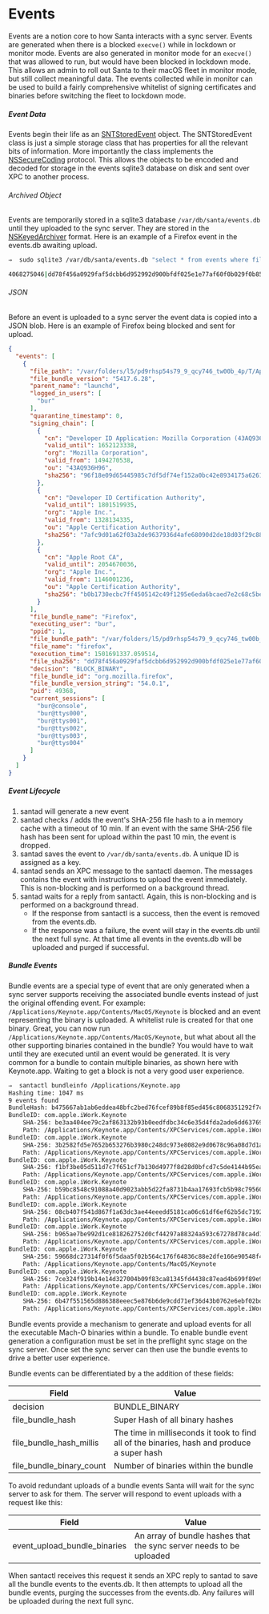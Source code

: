 # Events

Events are a notion core to how Santa interacts with a sync server. Events are generated when there is a blocked `execve()` while in lockdown or monitor mode. Events are also generated in monitor mode for an `execve()` that was allowed to run, but would have been blocked in lockdown mode. This allows an admin to roll out Santa to their macOS fleet in monitor mode, but still collect meaningful data. The events collected while in monitor can be used to build a fairly comprehensive whitelist of signing certificates and binaries before switching the fleet to lockdown mode.

##### Event Data

Events begin their life as an [SNTStoredEvent](https://github.com/google/santa/blob/master/Source/common/SNTStoredEvent.h) object. The SNTStoredEvent class is just a simple storage class that has properties for all the relevant bits of information. More importantly the class implements the [NSSecureCoding](https://developer.apple.com/documentation/foundation/nssecurecoding?language=objc) protocol. This allows the objects to be encoded and decoded for storage in the events sqlite3 database on disk and sent over XPC to another process.

###### Archived Object

Events are temporarily stored in a sqlite3 database `/var/db/santa/events.db` until they uploaded to the sync server. They are stored in the [NSKeyedArchiver](https://developer.apple.com/documentation/foundation/nskeyedarchiver?language=objc) format.  Here is an example of a Firefox event in the  events.db awaiting upload.

```sh
⇒  sudo sqlite3 /var/db/santa/events.db "select * from events where filesha256 = 'dd78f456a0929faf5dcbb6d952992d900bfdf025e1e77af60f0b029f0b85bf09';"
```

```sh
4068275046|dd78f456a0929faf5dcbb6d952992d900bfdf025e1e77af60f0b029f0b85bf09|bplist00���X$versionX$objectsY$archiverT$top...
```

###### JSON

Before an event is uploaded to a sync server the event data is copied into a JSON blob. Here is an example of Firefox being blocked and sent for upload.

```json
{
  "events": [
    {
      "file_path": "/var/folders/l5/pd9rhsp54s79_9_qcy746_tw00b_4p/T/AppTranslocation/254C1357-7461-457B-B734-A0FDAF0F26D9/d/Firefox.app/Contents/MacOS",
      "file_bundle_version": "5417.6.28",
      "parent_name": "launchd",
      "logged_in_users": [
        "bur"
      ],
      "quarantine_timestamp": 0,
      "signing_chain": [
        {
          "cn": "Developer ID Application: Mozilla Corporation (43AQ936H96)",
          "valid_until": 1652123338,
          "org": "Mozilla Corporation",
          "valid_from": 1494270538,
          "ou": "43AQ936H96",
          "sha256": "96f18e09d65445985c7df5df74ef152a0bc42e8934175a626180d9700c343e7b"
        },
        {
          "cn": "Developer ID Certification Authority",
          "valid_until": 1801519935,
          "org": "Apple Inc.",
          "valid_from": 1328134335,
          "ou": "Apple Certification Authority",
          "sha256": "7afc9d01a62f03a2de9637936d4afe68090d2de18d03f29c88cfb0b1ba63587f"
        },
        {
          "cn": "Apple Root CA",
          "valid_until": 2054670036,
          "org": "Apple Inc.",
          "valid_from": 1146001236,
          "ou": "Apple Certification Authority",
          "sha256": "b0b1730ecbc7ff4505142c49f1295e6eda6bcaed7e2c68c5be91b5a11001f024"
        }
      ],
      "file_bundle_name": "Firefox",
      "executing_user": "bur",
      "ppid": 1,
      "file_bundle_path": "/var/folders/l5/pd9rhsp54s79_9_qcy746_tw00b_4p/T/AppTranslocation/254C1357-7461-457B-B734-A0FDAF0F26D9/d/Firefox.app",
      "file_name": "firefox",
      "execution_time": 1501691337.059514,
      "file_sha256": "dd78f456a0929faf5dcbb6d952992d900bfdf025e1e77af60f0b029f0b85bf09",
      "decision": "BLOCK_BINARY",
      "file_bundle_id": "org.mozilla.firefox",
      "file_bundle_version_string": "54.0.1",
      "pid": 49368,
      "current_sessions": [
        "bur@console",
        "bur@ttys000",
        "bur@ttys001",
        "bur@ttys002",
        "bur@ttys003",
        "bur@ttys004"
      ]
    }
  ]
}
```



##### Event Lifecycle

1. santad will generate a new event
2. santad checks / adds the event's SHA-256 file hash to a in memory cache with a timeout of 10 min. If an event with the same SHA-256 file hash has been sent for upload within the past 10 min, the event is dropped.
3. santad saves the event to `/var/db/santa/events.db`. A unique ID is assigned as a key.
4. santad sends an XPC message to the santactl daemon. The messages contains the event with instructions to upload the event immediately. This is non-blocking and is performed on a background thread.
5. santad waits for a reply from santactl. Again, this is non-blocking and is performed on a background thread.
   * If the response from santactl is a success, then the event is removed from the events.db.
   * If the response was a failure, the event will stay in the events.db until the next full sync. At that time all events in the events.db will be uploaded and purged if successful.

##### Bundle Events

Bundle events are a special type of event that are only generated when a sync server supports receiving the associated bundle events instead of just the original offending event. For example: `/Applications/Keynote.app/Contents/MacOS/Keynote` is blocked and an event representing the binary is uploaded. A whitelist rule is created for that one binary. Great, you can now run `/Applications/Keynote.app/Contents/MacOS/Keynote`, but what about all the other supporting binaries contained in the bundle? You would have to wait until they are executed until an event would be generated. It is very common for a bundle to contain multiple binaries, as shown here with Keynote.app. Waiting to get a block is not a very good user experience.

```sh
⇒  santactl bundleinfo /Applications/Keynote.app
Hashing time: 1047 ms
9 events found
BundleHash: b475667ab1ab6eddea48bfc2bed76fcef89b8f85ed456c8068351292f7cb4806
BundleID: com.apple.iWork.Keynote
	SHA-256: be3aa404ee79c2af863132b93b0eedfdbc34c6e35d4fda2ade6dd637692ead84
	Path: /Applications/Keynote.app/Contents/XPCServices/com.apple.iWork.MovieCompatibilityConverter.xpc/Contents/MacOS/com.apple.iWork.MovieCompatibilityConverter
BundleID: com.apple.iWork.Keynote
	SHA-256: 3b2582fd5e7652b653276b3980c248dc973e8082e9d0678c96a08d7d1a8366ba
	Path: /Applications/Keynote.app/Contents/XPCServices/com.apple.iWork.PICTConverter.xpc/Contents/MacOS/com.apple.iWork.PICTConverter
BundleID: com.apple.iWork.Keynote
	SHA-256: f1bf3be05d511d7c7f651cf7b130d4977f8d28d0bfcd7c5de4144b95eaab7ad7
	Path: /Applications/Keynote.app/Contents/XPCServices/com.apple.iWork.ExternalResourceAccessor.xpc/Contents/XPCServices/com.apple.iWork.TCMovieExtractor.xpc/Contents/MacOS/com.apple.iWork.TCMovieExtractor
BundleID: com.apple.iWork.Keynote
	SHA-256: b59bc8548c91088a40d9023abb5d22fa8731b4aa17693fcb5b98c795607d219a
	Path: /Applications/Keynote.app/Contents/XPCServices/com.apple.iWork.BitmapTracer.xpc/Contents/MacOS/com.apple.iWork.BitmapTracer
BundleID: com.apple.iWork.Keynote
	SHA-256: 08cb407f541d867f1a63dc3ae44eeedd5181ca06c61df6ef62b5dc7192951a4b
	Path: /Applications/Keynote.app/Contents/XPCServices/com.apple.iWork.TCUtilities32.xpc/Contents/MacOS/com.apple.iWork.TCUtilities32
BundleID: com.apple.iWork.Keynote
	SHA-256: b965ae7be992d1ce818262752d0cf44297a88324a593c67278d78ca4d16fcc39
	Path: /Applications/Keynote.app/Contents/XPCServices/com.apple.iWork.ExternalResourceAccessor.xpc/Contents/XPCServices/com.apple.iWork.TCMovieExtractor.xpc/Contents/XPCServices/com.apple.iWork.TCMovieExtractor.TCUtilities32.xpc/Contents/MacOS/com.apple.iWork.TCMovieExtractor.TCUtilities32
BundleID: com.apple.iWork.Keynote
	SHA-256: 59668dc27314f0f6f5daa5f02b564c176f64836c88e2dfe166e90548f47336f1
	Path: /Applications/Keynote.app/Contents/MacOS/Keynote
BundleID: com.apple.iWork.Keynote
	SHA-256: 7ce324f919b14e14d327004b09f83ca81345fd4438c87ead4b699f89e9485595
	Path: /Applications/Keynote.app/Contents/XPCServices/com.apple.iWork.ExternalResourceAccessor.xpc/Contents/XPCServices/com.apple.iWork.ExternalResourceValidator.xpc/Contents/MacOS/com.apple.iWork.ExternalResourceValidator
BundleID: com.apple.iWork.Keynote
	SHA-256: 6b47f551565d886388eeec5e876b6de9cdd71ef36d43b0762e6ebf02bdd8515d
	Path: /Applications/Keynote.app/Contents/XPCServices/com.apple.iWork.ExternalResourceAccessor.xpc/Contents/MacOS/com.apple.iWork.ExternalResourceAccessor
```

Bundle events provide a mechanism to generate and upload events for all the executable Mach-O binaries within a bundle. To enable bundle event generation a configuration must be set in the preflight sync stage on the sync server. Once set the sync server can then use the bundle events to drive a better user experience.

Bundle events can be differentiated by a the addition of these fields:

| Field                    | Value                                    |
| ------------------------ | ---------------------------------------- |
| decision                 | BUNDLE_BINARY                            |
| file_bundle_hash         | Super Hash of all binary hashes          |
| file_bundle_hash_millis  | The time in milliseconds it took to find all of the binaries, hash and produce a super hash |
| file_bundle_binary_count | Number of binaries within the bundle     |

To avoid redundant uploads of a bundle events Santa will wait for the sync server to ask for them. The server will respond to event uploads with a request like this:

| Field                        | Value                                    |
| ---------------------------- | ---------------------------------------- |
| event_upload_bundle_binaries | An array of bundle hashes that the sync server needs to be uploaded |

When santactl receives this request it sends an XPC reply to santad to save all the bundle events to the events.db. It then attempts to upload all the bundle events, purging the successes from the events.db. Any failures will be uploaded during the next full sync.

